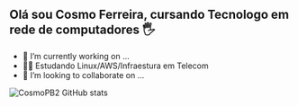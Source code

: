 ## Olá sou Cosmo Ferreira, cursando Tecnologo em rede de computadores 🖐️

- 💼 I’m currently working on ...
- 👨‍💻 Estudando Linux/AWS/Infraestura em Telecom
- 👯 I’m looking to collaborate on ...

![CosmoPB2 GitHub stats](https://github-readme-stats.vercel.app/api?username=CosmoPB2&show_icons=true&theme=dark)





  

